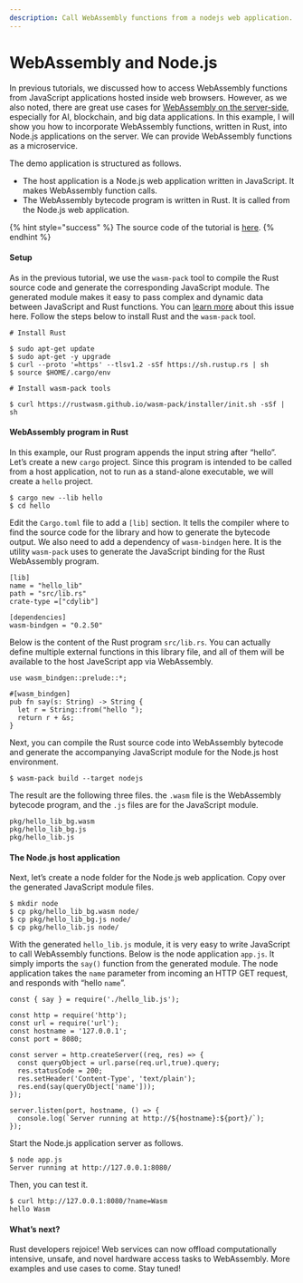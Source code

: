 ```yaml
---
description: Call WebAssembly functions from a nodejs web application.
---
```


# WebAssembly and Node.js

In previous tutorials, we discussed how to access WebAssembly functions from JavaScript applications hosted inside web browsers. However, as we also noted, there are great use cases for [WebAssembly on the server-side](https://medium.com/wasm/webassembly-on-the-server-side-c584f874b4a3), especially for AI, blockchain, and big data applications. In this example, I will show you how to incorporate WebAssembly functions, written in Rust, into Node.js applications on the server. We can provide WebAssembly functions as a microservice.

The demo application is structured as follows.

* The host application is a Node.js web application written in JavaScript. It makes WebAssembly function calls.
* The WebAssembly bytecode program is written in Rust. It is called from the Node.js web application.

{% hint style="success" %}
The source code of the tutorial is [here](https://github.com/second-state/wasm-learning/tree/master/nodejs/hello-v8).
{% endhint %}

#### **Setup**

As in the previous tutorial, we use the `wasm-pack` tool to compile the Rust source code and generate the corresponding JavaScript module. The generated module makes it easy to pass complex and dynamic data between JavaScript and Rust functions. You can [learn more](https://medium.com/wasm/strings-in-webassembly-wasm-57a05c1ea333) about this issue here. Follow the steps below to install Rust and the `wasm-pack` tool.

```text
# Install Rust

$ sudo apt-get update
$ sudo apt-get -y upgrade
$ curl --proto '=https' --tlsv1.2 -sSf https://sh.rustup.rs | sh
$ source $HOME/.cargo/env
```

```text
# Install wasm-pack tools

$ curl https://rustwasm.github.io/wasm-pack/installer/init.sh -sSf | sh
```

#### **WebAssembly program in Rust**

In this example, our Rust program appends the input string after “hello”. Let’s create a new `cargo` project. Since this program is intended to be called from a host application, not to run as a stand-alone executable, we will create a `hello` project.

```text
$ cargo new --lib hello
$ cd hello
```

Edit the `Cargo.toml` file to add a `[lib]` section. It tells the compiler where to find the source code for the library and how to generate the bytecode output. We also need to add a dependency of `wasm-bindgen` here. It is the utility `wasm-pack` uses to generate the JavaScript binding for the Rust WebAssembly program.

```text
[lib]
name = "hello_lib"
path = "src/lib.rs"
crate-type =["cdylib"]

[dependencies]
wasm-bindgen = "0.2.50"
```

Below is the content of the Rust program `src/lib.rs`. You can actually define multiple external functions in this library file, and all of them will be available to the host JaveScript app via WebAssembly.

```text
use wasm_bindgen::prelude::*;

#[wasm_bindgen]
pub fn say(s: String) -> String {
  let r = String::from("hello ");
  return r + &s;
}
```

Next, you can compile the Rust source code into WebAssembly bytecode and generate the accompanying JavaScript module for the Node.js host environment.

```text
$ wasm-pack build --target nodejs
```

The result are the following three files. the `.wasm` file is the WebAssembly bytecode program, and the `.js` files are for the JavaScript module.

```text
pkg/hello_lib_bg.wasm
pkg/hello_lib_bg.js
pkg/hello_lib.js
```

#### **The Node.js host application**

Next, let’s create a node folder for the Node.js web application. Copy over the generated JavaScript module files.

```text
$ mkdir node
$ cp pkg/hello_lib_bg.wasm node/
$ cp pkg/hello_lib_bg.js node/
$ cp pkg/hello_lib.js node/
```

With the generated `hello_lib.js` module, it is very easy to write JavaScript to call WebAssembly functions. Below is the node application `app.js`. It simply imports the `say()` function from the generated module. The node application takes the `name` parameter from incoming an HTTP GET request, and responds with “hello `name`”.

```text
const { say } = require('./hello_lib.js');

const http = require('http');
const url = require('url');
const hostname = '127.0.0.1';
const port = 8080;

const server = http.createServer((req, res) => {
  const queryObject = url.parse(req.url,true).query;
  res.statusCode = 200;
  res.setHeader('Content-Type', 'text/plain');
  res.end(say(queryObject['name']));
});

server.listen(port, hostname, () => {
  console.log(`Server running at http://${hostname}:${port}/`);
});
```

Start the Node.js application server as follows.

```text
$ node app.js
Server running at http://127.0.0.1:8080/
```

Then, you can test it.

```text
$ curl http://127.0.0.1:8080/?name=Wasm
hello Wasm
```

#### **What’s next?**

Rust developers rejoice! Web services can now offload computationally intensive, unsafe, and novel hardware access tasks to WebAssembly. More examples and use cases to come. Stay tuned!

